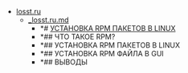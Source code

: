 - <a href = "E:\Node_projects\Node_Way\NBase\_Md\_Index\_Fedora\contaners\Learn_this\_stash\Rpm\losst.ru\cat.losst.ru\dir.losst.ru.md">losst.ru</a>
    - <a href = "E:\Node_projects\Node_Way\NBase\_Md\_Index\_Fedora\contaners\Learn_this\_stash\Rpm\losst.ru\_losst.ru.md">_losst.ru.md</a>
        - *# [УСТАНОВКА RPM ПАКЕТОВ В LINUX](https://losst.ru/ustanovka-rpm-paketov-v-linux)
        - *## ЧТО ТАКОЕ RPM?
        - *## УСТАНОВКА RPM ПАКЕТОВ В LINUX
        - *## УСТАНОВКА RPM ФАЙЛА В GUI
        - *## ВЫВОДЫ
